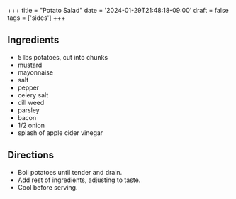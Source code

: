 +++
title = "Potato Salad"
date = '2024-01-29T21:48:18-09:00'
draft = false
tags = ['sides']
+++

## Ingredients
* 5 lbs potatoes, cut into chunks
* mustard
* mayonnaise
* salt
* pepper
* celery salt
* dill weed
* parsley
* bacon
* 1/2 onion
* splash of apple cider vinegar

## Directions
* Boil potatoes until tender and drain.
* Add rest of ingredients, adjusting to taste.
* Cool before serving.
